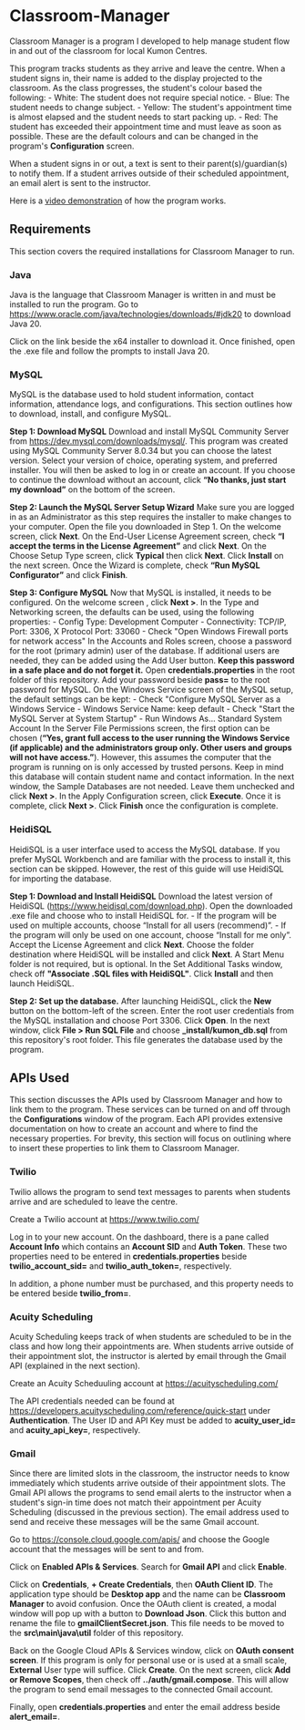 # Classroom-Manager 
Classroom Manager is a program I developed to help manage student flow in and out of the classroom for local Kumon Centres.  

This program tracks students as they arrive and leave the centre.  When a student signs in, their name is added to the display projected to the classroom.  As the class progresses, the student's colour based the following:
    - White: The student does not require special notice.
    - Blue: The student needs to change subject.
    - Yellow: The student's appointment time is almost elapsed and the student needs to start packing up.
    - Red: The student has exceeded their appointment time and must leave as soon as possible.
These are the default colours and can be changed in the program's **Configuration** screen.

When a student signs in or out, a text is sent to their parent(s)/guardian(s) to notify them.  If a student arrives outside of their scheduled appointment, an email alert is sent to the instructor.

Here is a [video demonstration](Demo.mkv) of how the program works.


## Requirements
This section covers the required installations for Classroom Manager to run.

### Java
Java is the language that Classroom Manager is written in and must be installed to run the program.  Go to https://www.oracle.com/java/technologies/downloads/#jdk20 to download Java 20.

Click on the link beside the x64 installer to download it. Once finished, open the .exe file and follow the prompts to install Java 20.

### MySQL
MySQL is the database used to hold student information, contact information, attendance logs, and configurations. This section outlines how to download, install, and configure MySQL.

**Step 1: Download MySQL**
Download and install MySQL Community Server from https://dev.mysql.com/downloads/mysql/. This program was created using MySQL Community Server 8.0.34 but you can choose the latest version. Select your version of choice, operating system, and preferred installer.
You will then be asked to log in or create an account. If you choose to continue the download without an account, click **“No thanks, just start my download”** on the bottom of the screen.

**Step 2: Launch the MySQL Server Setup Wizard**
Make sure you are logged in as an Administrator as this step requires the installer to make changes to your computer. Open the file you downloaded in Step 1.
On the welcome screen, click **Next**.
On the End-User License Agreement screen, check **“I accept the terms in the License Agreement”** and click **Next**.
On the Choose Setup Type screen, click **Typical** then click **Next**.
Click **Install** on the next screen.
Once the Wizard is complete, check **“Run MySQL Configurator”** and click **Finish**.

**Step 3: Configure MySQL**
Now that MySQL is installed, it needs to be configured.
On the welcome screen , click **Next >**.
In the Type and Networking screen, the defaults can be used, using the following properties:
    - Config Type: Development Computer
    - Connectivity: TCP/IP, Port: 3306, X Protocol Port: 33060
    - Check "Open Windows Firewall ports for network access"
In the Accounts and Roles screen, choose a password for the root (primary admin) user of the database. If additional users are needed, they can be added using the Add User button. **Keep this password in a safe place and do not forget it.**
Open **credentials.properties** in the root folder of this repository. Add your password beside **pass=** to the root password for MySQL.
On the Windows Service screen of the MySQL setup, the default settings can be kept:
    - Check "Configure MySQL Server as a Windows Service
    - Windows Service Name: keep default
    - Check "Start the MySQL Server at System Startup"
    - Run Windows As... Standard System Account
In the Server File Permissions screen, the first option can be chosen (**“Yes, grant full access to the user running the Windows Service (if applicable) and the administrators group only. Other users and groups will not have access.”**). However, this assumes the computer that the program is running on is only accessed by trusted persons. Keep in mind this database will contain student name and contact information.
In the next window, the Sample Databases are not needed. Leave them unchecked and click **Next >**.
In the Apply Configuration screen, click **Execute**. Once it is complete, click **Next >**.
Click **Finish** once the configuration is complete.

### HeidiSQL
HeidiSQL is a user interface used to access the MySQL database. If you prefer MySQL Workbench and are familiar with the process to install it, this section can be skipped. However, the rest of this guide will use HeidiSQL for importing the database.

**Step 1: Download and Install HeidiSQL**
Download the latest version of HeidiSQL (https://www.heidisql.com/download.php).
Open the downloaded .exe file and choose who to install HeidiSQL for.
    - If the program will be used on multiple accounts, choose “Install for all users (recommend)”.
    - If the program will only be used on one account, choose “Install for me only”.
Accept the License Agreement and click **Next**.
Choose the folder destination where HeidiSQL will be installed and click **Next**.
A Start Menu folder is not required, but is optional.
In the Set Additional Tasks window, check off **"Associate .SQL files with HeidiSQL"**.
Click **Install** and then launch HeidiSQL.

**Step 2: Set up the database.**
After launching HeidiSQL, click the **New** button on the bottom-left of the screen.
Enter the root user credentials from the MySQL installation and choose Port 3306.
Click **Open**. In the next window, click **File > Run SQL File** and choose **_install/kumon_db.sql** from this repository's root folder.  This file generates the database used by the program.


## APIs Used
This section discusses the APIs used by Classroom Manager and how to link them to the program.  These services can be turned on and off through the **Configurations** window of the program.  Each API provides extensive documentation on how to create an account and where to find the necessary properties.  For brevity, this section will focus on outlining where to insert these properties to link them to Classroom Manager.

### Twilio 
Twilio allows the program to send text messages to parents when students arrive and are scheduled to leave the centre.

Create a Twilio account at https://www.twilio.com/

Log in to your new account.  On the dashboard, there is a pane called **Account Info** which contains an **Account SID** and **Auth Token**.  These two properties need to be entered in **credentials.properties** beside **twilio_account_sid=** and **twilio_auth_token=**, respectively.

In addition, a phone number must be purchased, and this property needs to be entered beside **twilio_from=**.

### Acuity Scheduling
Acuity Scheduling keeps track of when students are scheduled to be in the class and how long their appointments are.  When students arrive outside of their appointment slot, the instructor is alerted by email through the Gmail API (explained in the next section).

Create an Acuity Scheduuling account at https://acuityscheduling.com/

The API credentials needed can be found at https://developers.acuityscheduling.com/reference/quick-start under **Authentication**.  The User ID and API Key must be added to **acuity_user_id=** and **acuity_api_key=**, respectively.

### Gmail
Since there are limited slots in the classroom, the instructor needs to know immediately which students arrive outside of their appointment slots.  The Gmail API allows the programs to send email alerts to the instructor when a student's sign-in time does not match their appointment per Acuity Scheduling (discussed in the previous section).  The email address used to send and receive these messages will be the same Gmail account.

Go to https://console.cloud.google.com/apis/ and choose the Google account that the messages will be sent to and from.

Click on **Enabled APIs & Services**.  Search for **Gmail API** and click **Enable**.

Click on **Credentials**, **+ Create Credentials**, then **OAuth Client ID**.  The application type should be **Desktop app** and the name can be **Classroom Manager** to avoid confusion.  Once the OAuth client is created, a modal window will pop up with a button to **Download Json**.  Click this button and rename the file to **gmailClientSecret.json**.  This file needs to be moved to the **src\main\java\util** folder of this repository.

Back on the Google Cloud APIs & Services window, click on **OAuth consent screen**.  If this program is only for personal use or is used at a small scale, **External** User type will suffice.  Click **Create**.  On the next screen, click **Add or Remove Scopes**, then check off **../auth/gmail.compose**.  This will allow the program to send email messages to the connected Gmail account.

Finally, open **credentials.properties** and enter the email address beside **alert_email=**.